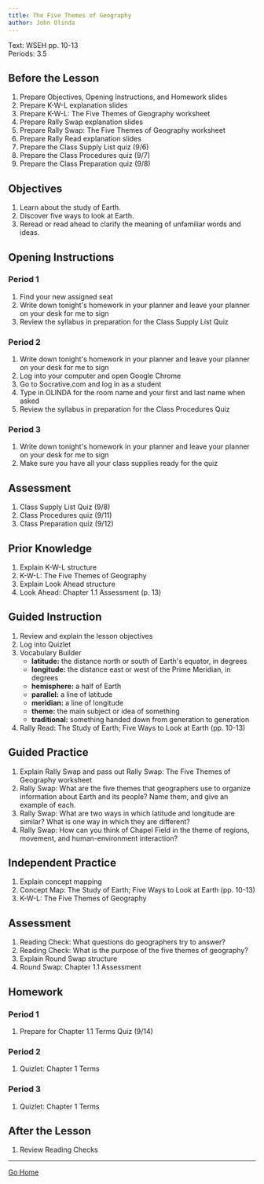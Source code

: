 ```yaml
---
title: The Five Themes of Geography
author: John Olinda
---
```


Text: WSEH pp. 10-13  
Periods: 3.5

## Before the Lesson

1. Prepare Objectives, Opening Instructions, and Homework slides
2. Prepare K-W-L explanation slides
3. Prepare K-W-L: The Five Themes of Geography worksheet
4. Prepare Rally Swap explanation slides
5. Prepare Rally Swap: The Five Themes of Geography worksheet
6. Prepare Rally Read explanation slides
7. Prepare the Class Supply List quiz (9/6)
2. Prepare the Class Procedures quiz (9/7)
3. Prepare the Class Preparation quiz (9/8)

## Objectives

1. Learn about the study of Earth.
2. Discover five ways to look at Earth.
3. Reread or read ahead to clarify the meaning of unfamiliar words and ideas.

## Opening Instructions

### Period 1

1. Find your new assigned seat
2. Write down tonight's homework in your planner and leave your planner on your desk for me to sign
3. Review the syllabus in preparation for the Class Supply List Quiz

### Period 2

1. Write down tonight's homework in your planner and leave your planner on your desk for me to sign
2. Log into your computer and open Google Chrome
3. Go to Socrative.com and log in as a student
4. Type in OLINDA for the room name and your first and last name when asked
5. Review the syllabus in preparation for the Class Procedures Quiz

### Period 3

1. Write down tonight's homework in your planner and leave your planner on your desk for me to sign
2. Make sure you have all your class supplies ready for the quiz

## Assessment

1. Class Supply List Quiz (9/8)
2. Class Procedures quiz (9/11)
3. Class Preparation quiz (9/12)

## Prior Knowledge

1. Explain K-W-L structure
2. K-W-L: The Five Themes of Geography
3. Explain Look Ahead structure
4. Look Ahead: Chapter 1.1 Assessment (p. 13)

## Guided Instruction

1. Review and explain the lesson objectives
2. Log into Quizlet
3. Vocabulary Builder
    - **latitude:** the distance north or south of Earth's equator, in degrees
    - **longitude:** the distance east or west of the Prime Meridian, in degrees
    - **hemisphere:** a half of Earth
    - **parallel:** a line of latitude
    - **meridian:** a line of longitude
    - **theme:** the main subject or idea of something
    - **traditional:** something handed down from generation to generation
4. Rally Read: The Study of Earth; Five Ways to Look at Earth (pp. 10-13)

## Guided Practice

1. Explain Rally Swap and pass out Rally Swap: The Five Themes of Geography worksheet
2. Rally Swap: What are the five themes that geographers use to organize information about Earth and its people? Name them, and give an example of each.
3. Rally Swap: What are two ways in which latitude and longitude are similar? What is one way in which they are different?
4. Rally Swap: How can you think of Chapel Field in the theme of regions, movement, and human-environment interaction?

## Independent Practice

1. Explain concept mapping
2. Concept Map: The Study of Earth; Five Ways to Look at Earth (pp. 10-13)
3. K-W-L: The Five Themes of Geography

## Assessment

1. Reading Check: What questions do geographers try to answer?
2. Reading Check: What is the purpose of the five themes of geography?
3. Explain Round Swap structure
4. Round Swap: Chapter 1.1 Assessment

## Homework

### Period 1

1. Prepare for Chapter 1.1 Terms Quiz (9/14)

### Period 2

1. Quizlet: Chapter 1 Terms

### Period 3

1. Quizlet: Chapter 1 Terms

## After the Lesson

1. Review Reading Checks

---

[Go Home](index.html)